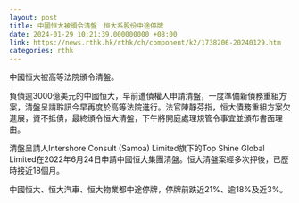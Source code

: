 ```yaml
---
layout: post
title: 中國恒大被頒令清盤　恒大系股份中途停牌
date: 2024-01-29 10:21:39.000000000 +08:00
link: https://news.rthk.hk/rthk/ch/component/k2/1738206-20240129.htm
categories: rthk
---
```


中國恒大被高等法院頒令清盤。

負債逾3000億美元的中國恒大，早前遭債權人申請清盤，一度準備新債務重組方案，清盤呈請聆訊今早再度於高等法院進行。法官陳靜芬指，恒大債務重組方案欠進展，資不抵債，最終頒令恒大清盤，下午將開庭處理規管令事宜並頒布書面理由。

清盤呈請人Intershore Consult (Samoa) Limited旗下的Top Shine Global Limited在2022年6月24日申請中國恒大集團清盤。恒大清盤案經多次押後，已歷時接近18個月。

中國恒大、恒大汽車、恒大物業都中途停牌，停牌前跌近21%、逾18%及近3%。
